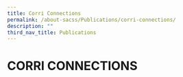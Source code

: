 ```yaml
---
title: Corri Connections
permalink: /about-sacss/Publications/corri-connections/
description: ""
third_nav_title: Publications
---
```

# CORRI CONNECTIONS
